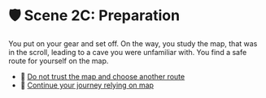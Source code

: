# 🛡️ Scene 2C: Preparation

You put on your gear and set off. On the way, you study the map, that was in the scroll, leading to a cave you were unfamiliar with. You find a safe route for yourself on the map.


- 🤔 [Do not trust the map and choose another route](./F-scene3d.md)
- 🏃 [Continue your journey relying on map](./F-scene3a.md)